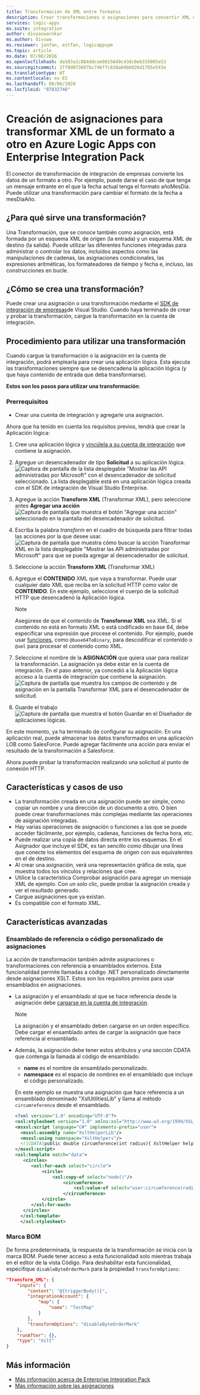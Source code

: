 ```yaml
---
title: Transformación de XML entre formatos
description: Crear transformaciones o asignaciones para convertir XML de un formato a otro en Azure Logic Apps con Enterprise Integration Pack
services: logic-apps
ms.suite: integration
author: divyaswarnkar
ms.author: divswa
ms.reviewer: jonfan, estfan, logicappspm
ms.topic: article
ms.date: 07/08/2016
ms.openlocfilehash: da583a1c884ddcae0815849c43dc0eb335005e53
ms.sourcegitcommit: 2ff0d073607bc746ffc638a84bb026d1705e543e
ms.translationtype: HT
ms.contentlocale: es-ES
ms.lasthandoff: 08/06/2020
ms.locfileid: "87832746"
---
```

# <a name="create-maps-that-transform-xml-between-formats-in-azure-logic-apps-with-enterprise-integration-pack"></a>Creación de asignaciones para transformar XML de un formato a otro en Azure Logic Apps con Enterprise Integration Pack

El conector de transformación de integración de empresas convierte los datos de un formato a otro. Por ejemplo, puede darse el caso de que tenga un mensaje entrante en el que la fecha actual tenga el formato añoMesDía. Puede utilizar una transformación para cambiar el formato de la fecha a mesDíaAño.

## <a name="what-does-a-transform-do"></a>¿Para qué sirve una transformación?
Una Transformación, que se conoce también como asignación, está formada por un esquema XML de origen (la entrada) y un esquema XML de destino (la salida). Puede utilizar las diferentes funciones integradas para administrar o controlar los datos, incluidos aspectos como las manipulaciones de cadenas, las asignaciones condicionales, las expresiones aritméticas, los formateadores de tiempo y fecha e, incluso, las construcciones en bucle.

## <a name="how-to-create-a-transform"></a>¿Cómo se crea una transformación?
Puede crear una asignación o una transformación mediante el [SDK de integración de empresas](https://aka.ms/vsmapsandschemas)de Visual Studio. Cuando haya terminado de crear y probar la transformación, cargue la transformación en la cuenta de integración. 

## <a name="how-to-use-a-transform"></a>Procedimiento para utilizar una transformación
Cuando cargue la transformación o la asignación en la cuenta de integración, podrá emplearla para crear una aplicación lógica. Esta ejecuta las transformaciones siempre que se desencadena la aplicación lógica (y que haya contenido de entrada que deba transformarse).

**Estos son los pasos para utilizar una transformación**:

### <a name="prerequisites"></a>Prerrequisitos

* Crear una cuenta de integración y agregarle una asignación.  

Ahora que ha tenido en cuenta los requisitos previos, tendrá que crear la Aplicación lógica:  

1. Cree una aplicación lógica y [vincúlela a su cuenta de integración](./logic-apps-enterprise-integration-create-integration-account.md "Aprenda a vincular una cuenta de integración a una aplicación lógica.") que contiene la asignación.
2. Agregue un desencadenador de tipo **Solicitud** a su aplicación lógica.  
   ![Captura de pantalla de la lista desplegable "Mostrar las API administradas por Microsoft" con el desencadenador de solicitud seleccionado. La lista desplegable está en una aplicación lógica creada con el SDK de integración de Visual Studio Enterprise.](./media/logic-apps-enterprise-integration-transforms/transform-1.png)    
3. Agregue la acción **Transform XML** (Transformar XML), pero seleccione antes **Agregar una acción**   
   ![Captura de pantalla que muestra el botón "Agregar una acción" seleccionado en la pantalla del desencadenador de solicitud.](./media/logic-apps-enterprise-integration-transforms/transform-2.png)   
4. Escriba la palabra *transform* en el cuadro de búsqueda para filtrar todas las acciones por la que desee usar.  
   ![Captura de pantalla que muestra cómo buscar la acción Transformar XML en la lista desplegable "Mostrar las API administradas por Microsoft" para que se pueda agregar al desencadenador de solicitud.](./media/logic-apps-enterprise-integration-transforms/transform-3.png)  
5. Seleccione la acción **Transform XML** (Transformar XML)   
6. Agregue el **CONTENIDO** XML que vaya a transformar. Puede usar cualquier dato XML que reciba en la solicitud HTTP como valor de **CONTENIDO**. En este ejemplo, seleccione el cuerpo de la solicitud HTTP que desencadenó la Aplicación lógica.

   > [!NOTE]
   > Asegúrese de que el contenido de **Transformar XML** sea XML. Si el contenido no está en formato XML o está codificado en base 64, debe especificar una expresión que procese el contenido. Por ejemplo, puede usar [funciones](logic-apps-workflow-definition-language.md#functions), como ```@base64ToBinary```, para descodificar el contenido o ```@xml``` para procesar el contenido como XML.
 

7. Seleccione el nombre de la **ASIGNACIÓN** que quiera usar para realizar la transformación. La asignación ya debe estar en la cuenta de integración. En el paso anterior, ya concedió a la Aplicación lógica acceso a la cuenta de integración que contiene la asignación.      
   ![Captura de pantalla que muestra los campos de contenido y de asignación en la pantalla Transformar XML para el desencadenador de solicitud.](./media/logic-apps-enterprise-integration-transforms/transform-4.png) 
8. Guarde el trabajo  
    ![Captura de pantalla que muestra el botón Guardar en el Diseñador de aplicaciones lógicas.](./media/logic-apps-enterprise-integration-transforms/transform-5.png) 

En este momento, ya ha terminado de configurar su asignación. En una aplicación real, puede almacenar los datos transformados en una aplicación LOB como SalesForce. Puede agregar fácilmente una acción para enviar el resultado de la transformación a Salesforce. 

Ahora puede probar la transformación realizando una solicitud al punto de conexión HTTP.  


## <a name="features-and-use-cases"></a>Características y casos de uso
* La transformación creada en una asignación puede ser simple, como copiar un nombre y una dirección de un documento a otro. O bien puede crear transformaciones más complejas mediante las operaciones de asignación integradas.  
* Hay varias operaciones de asignación o funciones a las que se puede acceder fácilmente, por ejemplo, cadenas, funciones de fecha hora, etc.  
* Puede realizar una copia de datos directa entre los esquemas. En el Asignador que incluye el SDK, es tan sencillo como dibujar una línea que conecte los elementos del esquema de origen con sus equivalentes en el de destino.  
* Al crear una asignación, verá una representación gráfica de esta, que muestra todos los vínculos y relaciones que cree.
* Utilice la característica Comprobar asignación para agregar un mensaje XML de ejemplo. Con un solo clic, puede probar la asignación creada y ver el resultado generado.  
* Cargue asignaciones que ya existan.  
* Es compatible con el formato XML.

## <a name="advanced-features"></a>Características avanzadas

### <a name="reference-assembly-or-custom-code-from-maps"></a>Ensamblado de referencia o código personalizado de asignaciones 
La acción de transformación también admite asignaciones o transformaciones con referencia a ensamblados externos. Esta funcionalidad permite llamadas a código .NET personalizado directamente desde asignaciones XSLT. Estos son los requisitos previos para usar ensamblados en asignaciones.

* La asignación y el ensamblado al que se hace referencia desde la asignación debe [cargarse en la cuenta de integración](./logic-apps-enterprise-integration-maps.md). 

  > [!NOTE]
  > La asignación y el ensamblado deben cargarse en un orden específico. Debe cargar el ensamblado antes de cargar la asignación que hace referencia al ensamblado.

* Además, la asignación debe tener estos atributos y una sección CDATA que contenga la llamada al código de ensamblado:

    * **name** es el nombre de ensamblado personalizado.
    * **namespace** es el espacio de nombres en el ensamblado que incluye el código personalizado.

  En este ejemplo se muestra una asignación que hace referencia a un ensamblado denominado "XslUtilitiesLib" y llama al método `circumreference` desde el ensamblado.

  ```xml
  <?xml version="1.0" encoding="UTF-8"?>
  <xsl:stylesheet version="1.0" xmlns:xsl="http://www.w3.org/1999/XSL/Transform" xmlns:msxsl="urn:schemas-microsoft-com:xslt" xmlns:user="urn:my-scripts">
  <msxsl:script language="C#" implements-prefix="user">
    <msxsl:assembly name="XsltHelperLib"/>
    <msxsl:using namespace="XsltHelpers"/>
    <![CDATA[public double circumference(int radius){ XsltHelper helper = new XsltHelper(); return helper.circumference(radius); }]]>
  </msxsl:script>
  <xsl:template match="data">
     <circles>
        <xsl:for-each select="circle">
            <circle>
                <xsl:copy-of select="node()"/>
                    <circumference>
                        <xsl:value-of select="user:circumference(radius)"/>
                    </circumference>
            </circle>
        </xsl:for-each>
     </circles>
    </xsl:template>
    </xsl:stylesheet>
  ```


### <a name="byte-order-mark"></a>Marca BOM
De forma predeterminada, la respuesta de la transformación se inicia con la marca BOM. Puede tener acceso a esta funcionalidad solo mientras trabaja en el editor de la vista Código. Para deshabilitar esta funcionalidad, especifique `disableByteOrderMark` para la propiedad `transformOptions`:

```json
"Transform_XML": {
    "inputs": {
        "content": "@{triggerBody()}",
        "integrationAccount": {
            "map": {
                "name": "TestMap"
            }
        },
        "transformOptions": "disableByteOrderMark"
    },
    "runAfter": {},
    "type": "Xslt"
}
```





## <a name="learn-more"></a>Más información
* [Más información acerca de Enterprise Integration Pack](../logic-apps/logic-apps-enterprise-integration-overview.md "Información sobre Enterprise Integration Pack")  
* [Más información sobre las asignaciones](../logic-apps/logic-apps-enterprise-integration-maps.md "Información sobre las asignaciones de integración empresarial")  